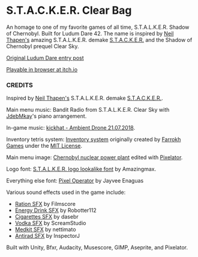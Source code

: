 # S.T.A.C.K.E.R. Clear Bag

An homage to one of my favorite games of all time, S.T.A.L.K.E.R. Shadow of Chernobyl. Built for Ludum Dare 42. The name is inspired by [Neil Thapen's](https://twitter.com/pishtaq) amazing S.T.A.L.K.E.R. demake [S.T.A.C.K.E.R.](https://thapen.itch.io/stacker) and the Shadow of Chernobyl prequel Clear Sky.

[Original Ludum Dare entry post](https://ldjam.com/events/ludum-dare/42/s-t-a-c-k-e-r-clear-bag)

[Playable in browser at itch.io](https://drevilbrain.itch.io/stacker-clear-bag)

### CREDITS

Inspired by [Neil Thapen's](https://twitter.com/pishtaq) S.T.A.L.K.E.R. demake [S.T.A.C.K.E.R.](https://thapen.itch.io/stacker).

Main menu music: Bandit Radio from S.T.A.L.K.E.R. Clear Sky with [JdebMkay](https://musescore.com/user/181798/scores/1786136)'s piano arrangement.

In-game music: [kickhat - Ambient Drone 21.07.2018](https://freesound.org/people/kickhat/sounds/435147/
).

Inventory tetris system: [Inventory system](https://github.com/FarrokhGames/Inventory) originally created by [Farrokh Games](http://www.farrokhgames.com/) under the [MIT License](https://github.com/FarrokhGames/Inventory/blob/master/LICENSE).

Main menu image: [Chernobyl nuclear power plant](https://commons.wikimedia.org/wiki/File:Chernobyl_-_power_plant_-_reactor_4_02.jpg) edited with [Pixelator](http://pixelatorapp.com/index.html).

Logo font: [S.T.A.L.K.E.R. logo lookalike font](https://www.dafont.com/amazstalker.font) by Amazingmax.

Everything else font: [Pixel Operator](https://www.dafont.com/pixel-operator.font) by Jayvee Enaguas

Various sound effects used in the game include:
- [Ration SFX](https://freesound.org/people/Filmscore/sounds/268523/) by Filmscore
- [Energy Drink SFX](https://freesound.org/people/Robotter112/sounds/418988/) by Robotter112
- [Cigarettes SFX](https://freesound.org/people/dasebr/sounds/212700/) by dasebr
- [Vodka SFX](https://freesound.org/people/ScreamStudio/sounds/432090/) by ScreamStudio
- [Medkit SFX](https://freesound.org/people/nettimato/sounds/352429/) by nettimato
- [Antirad SFX](https://freesound.org/people/InspectorJ/sounds/335993/) by InspectorJ

Built with Unity, Bfxr, Audacity, Musescore, GIMP, Aseprite, and Pixelator.
